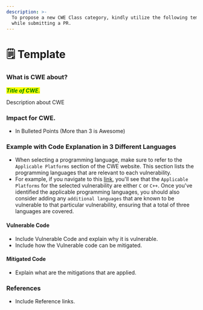 ```yaml
---
description: >-
  To propose a new CWE Class category, kindly utilize the following template
  while submitting a PR.
---
```


# 🗒 Template

### What is CWE about?

_<mark style="color:green;">**Title of CWE.**</mark>_

Description about CWE

### Impact for CWE.

* In Bulleted Points (More than 3 is Awesome)

### Example with Code Explanation in 3 Different Languages

* When selecting a programming language, make sure to refer to the `Applicable Platforms` section of the CWE website. This section lists the programming languages that are relevant to each vulnerability.&#x20;
* For example, if you navigate to this [link](https://cwe.mitre.org/data/definitions/787.html), you'll see that the `Applicable Platforms` for the selected vulnerability are either `C` or `C++`. Once you've identified the applicable programming languages, you should also consider adding any `additional languages` that are known to be vulnerable to that particular vulnerability, ensuring that a total of three languages are covered.

#### Vulnerable Code

* Include Vulnerable Code and explain why it is vulnerable.
* Include how the Vulnerable code can be mitigated.

#### Mitigated Code

* Explain what are the mitigations that are applied.

### References

* Include Reference links.
